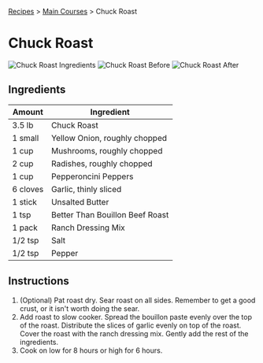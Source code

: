 [Recipes](..) > [Main Courses](.) > Chuck Roast

# Chuck Roast
![Chuck Roast Ingredients](https://github.com/jbh/recipes/raw/master/images/chuck-roast-ingredients.jpg)
![Chuck Roast Before](https://github.com/jbh/recipes/raw/master/images/chuck-roast-before.jpg)
![Chuck Roast After](https://github.com/jbh/recipes/raw/master/images/chuck-roast-after.jpg)

## Ingredients

| Amount   | Ingredient                      |
|----------|---------------------------------|
| 3.5 lb   | Chuck Roast                     |
| 1 small  | Yellow Onion, roughly chopped   |
| 1 cup    | Mushrooms, roughly chopped      |
| 2 cup    | Radishes, roughly chopped       |
| 1 cup    | Pepperoncini Peppers            |
| 6 cloves | Garlic, thinly sliced           |
| 1 stick  | Unsalted Butter                 |
| 1 tsp    | Better Than Bouillon Beef Roast |
| 1 pack   | Ranch Dressing Mix              |
| 1/2 tsp  | Salt                            |
| 1/2 tsp  | Pepper                          |

## Instructions
1. (Optional) Pat roast dry. Sear roast on all sides. Remember to get a good
crust, or it isn't worth doing the sear.
2. Add roast to slow cooker. Spread the bouillon paste evenly over the top of
the roast. Distribute the slices of garlic evenly on top of the roast. Cover the
roast with the ranch dressing mix. Gently add the rest of the ingredients.
3. Cook on low for 8 hours or high for 6 hours.

